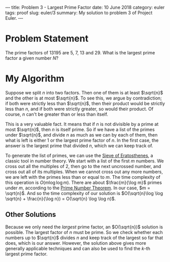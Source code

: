‐‐‐
title: Problem 3 - Largest Prime Factor
date: 10 June 2018
category: euler
tags: proof
slug: euler/3
summary: My solution to problem 3 of Project Euler.
‐‐‐

# Problem Statement

The prime factors of 13195 are 5, 7, 13 and 29.
What is the largest prime factor a given number $N$?

# My Algorithm

Suppose we split $n$ into two factors.
Then one of them is at least $\sqrt{n}$ and the other is at most $\sqrt{n}$.
To see this, we argue by contradiction; if both were strictly less than $\sqrt{n}$, then their product would be strictly less than $n$, and if both were strictly greater, so would their product.
Of course, $n$ can't be greater than or less than itself.

This is a very valuable fact.
It means that if $n$ is not divisible by a prime at most $\sqrt{n}$, then $n$ is itself prime.
So if we have a list of the primes under $\sqrt{n}$, and divide $n$ as much as we can by each of them, then what is left is either 1 or the largest prime factor of $n$.
In the first case, the answer is the largest prime that divided $n$, which we can keep track of.

To generate the list of primes, we can use the [Sieve of Eratosthenes](https://en.wikipedia.org/wiki/Sieve_of_Eratosthenes), a classic tool in number theory.
We start with a list of the first $m$ numbers.
We cross out all the multiples of 2, then go to the next uncrossed number, and cross out all of its multiples.
When we cannot cross out any more numbers, we are left with the primes less than or equal to $m$.
The time complexity of this operation is $O(m\log\log m)$.
There are about $\frac{m}{\log m}$ primes under $m$, according to the [Prime Number Theorem](https://en.wikipedia.org/wiki/Prime_number_theorem).
In our case, $m = \sqrt{n}$.
And so the time complexity of our solution is $O(\sqrt{n}\log \log \sqrt{n} + \frac{n}{\log n}) = O(\sqrt{n} \log \log n)$.

## Other Solutions
Because we only need the *largest* prime factor, an $O(\sqrt{n})$ solution is possible.
The largest factor of $n$ must be prime.
So we check whether each numbers up to $\sqrt{n}$ divides $n$ and keep track of the largest so far that does, which is our answer.
However, the solution above gives more generally applicable techniques and can also be used to find the $k$-th largest prime factor.